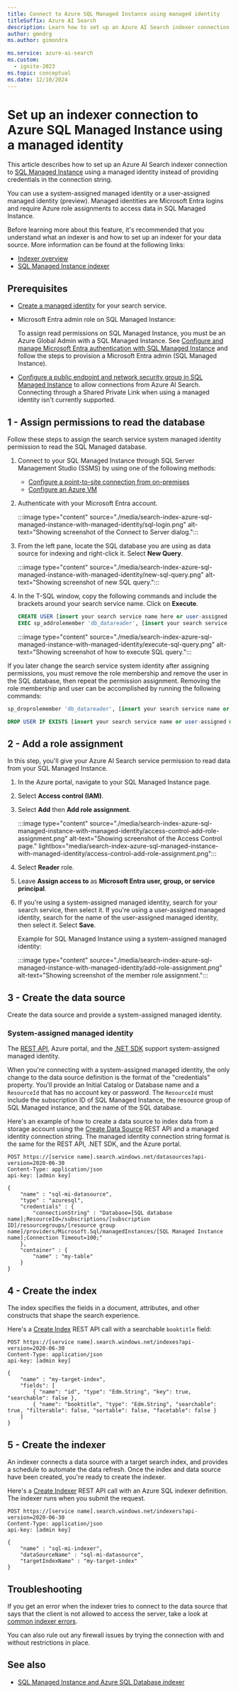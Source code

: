 ```yaml
---
title: Connect to Azure SQL Managed Instance using managed identity
titleSuffix: Azure AI Search
description: Learn how to set up an Azure AI Search indexer connection to an Azure SQL Managed Instance using a managed identity
author: gmndrg
ms.author: gimondra

ms.service: azure-ai-search
ms.custom:
  - ignite-2023
ms.topic: conceptual
ms.date: 12/10/2024
---
```


# Set up an indexer connection to Azure SQL Managed Instance using a managed identity

This article describes how to set up an Azure AI Search indexer connection to [SQL Managed Instance](/azure/azure-sql/managed-instance/sql-managed-instance-paas-overview) using a managed identity instead of providing credentials in the connection string.

You can use a system-assigned managed identity or a user-assigned managed identity (preview). Managed identities are Microsoft Entra logins and require Azure role assignments to access data in SQL Managed Instance.

Before learning more about this feature, it's recommended that you understand what an indexer is and how to set up an indexer for your data source. More information can be found at the following links:

* [Indexer overview](search-indexer-overview.md)
* [SQL Managed Instance indexer](search-how-to-index-sql-database.md)

## Prerequisites

* [Create a managed identity](search-howto-managed-identities-data-sources.md) for your search service.

* Microsoft Entra admin role on SQL Managed Instance:

  To assign read permissions on SQL Managed Instance, you must be an Azure Global Admin with a SQL Managed Instance. See [Configure and manage Microsoft Entra authentication with SQL Managed Instance](/azure/azure-sql/database/authentication-aad-configure) and follow the steps to provision a Microsoft Entra admin (SQL Managed Instance). 

* [Configure a public endpoint and network security group in SQL Managed Instance](search-how-to-index-sql-managed-instance.md) to allow connections from Azure AI Search. Connecting through a Shared Private Link when using a managed identity isn't currently supported.

## 1 - Assign permissions to read the database

Follow these steps to assign the search service system managed identity permission to read the SQL Managed database.

1. Connect to your SQL Managed Instance through SQL Server Management Studio (SSMS) by using one of the following methods:

    - [Configure a point-to-site connection from on-premises](/azure/azure-sql/managed-instance/point-to-site-p2s-configure)
    - [Configure an Azure VM](/azure/azure-sql/managed-instance/connect-vm-instance-configure)

1. Authenticate with your Microsoft Entra account.

   :::image type="content" source="./media/search-index-azure-sql-managed-instance-with-managed-identity/sql-login.png" alt-text="Showing screenshot of the Connect to Server dialog.":::

3. From the left pane, locate the SQL database you are using as data source for indexing and right-click it. Select **New Query**. 

   :::image type="content" source="./media/search-index-azure-sql-managed-instance-with-managed-identity/new-sql-query.png" alt-text="Showing screenshot of new SQL query.":::


4. In the T-SQL window, copy the following commands and include the brackets around your search service name. Click on **Execute**.

    
    ```sql
    CREATE USER [insert your search service name here or user-assigned managed identity name] FROM EXTERNAL PROVIDER;
    EXEC sp_addrolemember 'db_datareader', [insert your search service name here or user-assigned managed identity name];
    ```

    :::image type="content" source="./media/search-index-azure-sql-managed-instance-with-managed-identity/execute-sql-query.png" alt-text="Showing screenshot of how to execute SQL query.":::

If you later change the search service system identity after assigning permissions, you must remove the role membership and remove the user in the SQL database, then repeat the permission assignment. Removing the role membership and user can be accomplished by running the following commands:

```sql
sp_droprolemember 'db_datareader', [insert your search service name or user-assigned managed identity name];

DROP USER IF EXISTS [insert your search service name or user-assigned managed identity name];
```

## 2 - Add a role assignment

In this step, you'll give your Azure AI Search service permission to read data from your SQL Managed Instance.

1. In the Azure portal, navigate to your SQL Managed Instance page.
1. Select **Access control (IAM)**.
1. Select **Add** then **Add role assignment**.

   :::image type="content" source="./media/search-index-azure-sql-managed-instance-with-managed-identity/access-control-add-role-assignment.png" alt-text="Showing screenshot of the Access Control page." lightbox="media/search-index-azure-sql-managed-instance-with-managed-identity/access-control-add-role-assignment.png":::


4. Select **Reader** role.
1. Leave **Assign access to** as **Microsoft Entra user, group, or service principal**.
1. If you're using a system-assigned managed identity, search for your search service, then select it. If you're using a user-assigned managed identity, search for the name of the user-assigned managed identity, then select it. Select **Save**.

    Example for SQL Managed Instance using a system-assigned managed identity:

    :::image type="content" source="./media/search-index-azure-sql-managed-instance-with-managed-identity/add-role-assignment.png" alt-text="Showing screenshot of the member role assignment.":::

## 3 - Create the data source

Create the data source and provide a system-assigned managed identity. 

### System-assigned managed identity

The [REST API](/rest/api/searchservice/data-sources/create), Azure portal, and the [.NET SDK](/dotnet/api/azure.search.documents.indexes.models.searchindexerdatasourceconnection) support system-assigned managed identity. 

When you're connecting with a system-assigned managed identity, the only change to the data source definition is the format of the "credentials" property. You'll provide an Initial Catalog or Database name and a `ResourceId` that has no account key or password. The `ResourceId` must include the subscription ID of SQL Managed Instance, the resource group of SQL Managed instance, and the name of the SQL database. 

Here's an example of how to create a data source to index data from a storage account using the [Create Data Source](/rest/api/searchservice/data-sources/create) REST API and a managed identity connection string. The managed identity connection string format is the same for the REST API, .NET SDK, and the Azure portal.  

```http
POST https://[service name].search.windows.net/datasources?api-version=2020-06-30
Content-Type: application/json
api-key: [admin key]

{
    "name" : "sql-mi-datasource",
    "type" : "azuresql",
    "credentials" : { 
        "connectionString" : "Database=[SQL database name];ResourceId=/subscriptions/[subscription ID]/resourcegroups/[resource group name]/providers/Microsoft.Sql/managedInstances/[SQL Managed Instance name];Connection Timeout=100;"
    },
    "container" : { 
        "name" : "my-table" 
    }
} 
```

## 4 - Create the index

The index specifies the fields in a document, attributes, and other constructs that shape the search experience.

Here's a [Create Index](/rest/api/searchservice/indexes/create) REST API call with a searchable `booktitle` field:   

```http
POST https://[service name].search.windows.net/indexes?api-version=2020-06-30
Content-Type: application/json
api-key: [admin key]

{
    "name" : "my-target-index",
    "fields": [
        { "name": "id", "type": "Edm.String", "key": true, "searchable": false },
        { "name": "booktitle", "type": "Edm.String", "searchable": true, "filterable": false, "sortable": false, "facetable": false }
    ]
}
```

## 5 - Create the indexer

An indexer connects a data source with a target search index, and provides a schedule to automate the data refresh. Once the index and data source have been created, you're ready to create the indexer.

Here's a [Create Indexer](/rest/api/searchservice/indexers/create) REST API call with an Azure SQL indexer definition. The indexer runs when you submit the request.

```http
POST https://[service name].search.windows.net/indexers?api-version=2020-06-30
Content-Type: application/json
api-key: [admin key]

{
    "name" : "sql-mi-indexer",
    "dataSourceName" : "sql-mi-datasource",
    "targetIndexName" : "my-target-index"
}
```    

## Troubleshooting

If you get an error when the indexer tries to connect to the data source that says that the client is not allowed to access the server, take a look at [common indexer errors](./search-indexer-troubleshooting.md).

You can also rule out any firewall issues by trying the connection with and without restrictions in place.

## See also

* [SQL Managed Instance and Azure SQL Database indexer](search-how-to-index-sql-database.md)
